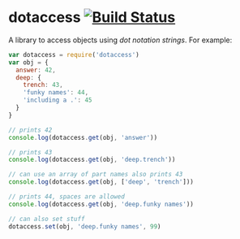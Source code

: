 dotaccess [![Build Status](https://secure.travis-ci.org/nshah/nodejs-dotaccess.png)](http://travis-ci.org/nshah/nodejs-dotaccess)
=========

A library to access objects using *dot notation strings*. For example:

```javascript
var dotaccess = require('dotaccess')
var obj = {
  answer: 42,
  deep: {
    trench: 43,
    'funky names': 44,
    'including a .': 45
  }
}

// prints 42
console.log(dotaccess.get(obj, 'answer'))

// prints 43
console.log(dotaccess.get(obj, 'deep.trench'))

// can use an array of part names also prints 43
console.log(dotaccess.get(obj, ['deep', 'trench']))

// prints 44, spaces are allowed
console.log(dotaccess.get(obj, 'deep.funky names'))

// can also set stuff
dotaccess.set(obj, 'deep.funky names', 99)
```
